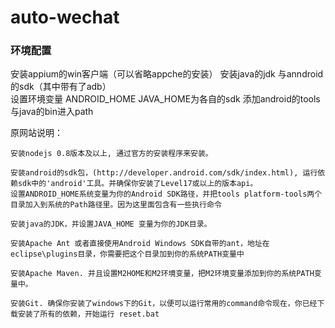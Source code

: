 # auto-wechat

### 环境配置

安装appium的win客户端（可以省略appche的安装） 安装java的jdk 与anndroid的sdk（其中带有了adb）  
设置环境变量 ANDROID_HOME JAVA_HOME为各自的sdk 添加android的tools与java的bin进入path

原网站说明：

	安装nodejs 0.8版本及以上, 通过官方的安装程序来安装。

	安装android的sdk包，(http://developer.android.com/sdk/index.html), 运行依赖sdk中的'android'工具。并确保你安装了Level17或以上的版本api。
	设置ANDROID_HOME系统变量为你的Android SDK路径，并把tools platform-tools两个目录加入到系统的Path路径里。因为这里面包含有一些执行命令

	安装java的JDK，并设置JAVA_HOME 变量为你的JDK目录。

	安装Apache Ant 或者直接使用Android Windows SDK自带的ant，地址在eclipse\plugins目录，你需要把这个目录加到你的系统PATH变量中

	安装Apache Maven. 并且设置M2HOME和M2环境变量，把M2环境变量添加到你的系统PATH变量中。

	安装Git. 确保你安装了windows下的Git，以便可以运行常用的command命令现在，你已经下载安装了所有的依赖，开始运行 reset.bat
